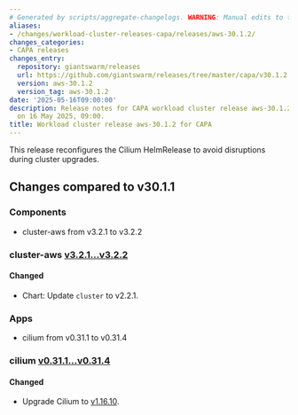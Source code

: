 ```yaml
---
# Generated by scripts/aggregate-changelogs. WARNING: Manual edits to this files will be overwritten.
aliases:
- /changes/workload-cluster-releases-capa/releases/aws-30.1.2/
changes_categories:
- CAPA releases
changes_entry:
  repository: giantswarm/releases
  url: https://github.com/giantswarm/releases/tree/master/capa/v30.1.2
  version: aws-30.1.2
  version_tag: aws-30.1.2
date: '2025-05-16T09:00:00'
description: Release notes for CAPA workload cluster release aws-30.1.2, published
  on 16 May 2025, 09:00.
title: Workload cluster release aws-30.1.2 for CAPA
---
```


This release reconfigures the Cilium HelmRelease to avoid disruptions during cluster upgrades.

## Changes compared to v30.1.1

### Components

- cluster-aws from v3.2.1 to v3.2.2

### cluster-aws [v3.2.1...v3.2.2](https://github.com/giantswarm/cluster-aws/compare/v3.2.1...v3.2.2)

#### Changed

- Chart: Update `cluster` to v2.2.1.

### Apps

- cilium from v0.31.1 to v0.31.4

### cilium [v0.31.1...v0.31.4](https://github.com/giantswarm/cilium-app/compare/v0.31.1...v0.31.4)

#### Changed

- Upgrade Cilium to [v1.16.10](https://github.com/cilium/cilium/releases/tag/v1.16.10).
